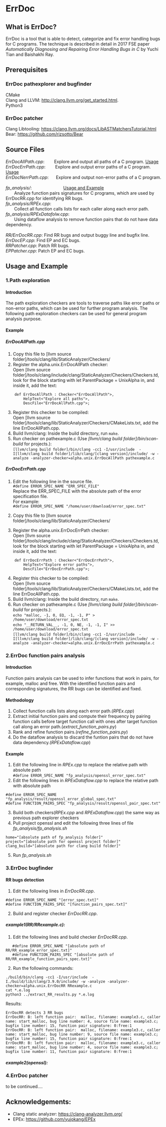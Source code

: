 # ErrDoc

## What is ErrDoc?
ErrDoc is a tool that is able to detect, categorize and fix error handling bugs for C programs. The technique is described in detail in 2017 FSE paper *Automatically Diagnosing and Repairing Error Handling Bugs in C* by Yuchi Tian and Baishakhi Ray.
## Prerequisites
### ErrDoc pathexplorer and bugfinder
CMake    
Clang and LLVM: http://clang.llvm.org/get_started.html.   
Python3 
### ErrDoc patcher
Clang Libtooling: https://clang.llvm.org/docs/LibASTMatchersTutorial.html    
Bear: https://github.com/rizsotto/Bear
## Source Files

*ErrDocAllPath.cpp*:    &nbsp;&nbsp;&nbsp;&nbsp;&nbsp;&nbsp; Explore and output all paths of a C program. [Usage](#errdocallpathcpp)    
*ErrDocErrPath.cpp*:    &nbsp;&nbsp;&nbsp;&nbsp;&nbsp;&nbsp; Explore and output error paths of a C program. [Usage](#errdocerrpathcpp)    
*ErrDocNerrPath.cpp*:   &nbsp;&nbsp;&nbsp;&nbsp; Explore and output non-error paths of a C program. <br />    
*fp_analysis/*:   &nbsp;&nbsp;&nbsp;&nbsp;&nbsp;&nbsp;&nbsp;&nbsp;&nbsp;&nbsp;&nbsp;&nbsp;&nbsp;&nbsp;&nbsp;&nbsp;&nbsp;&nbsp;&nbsp;&nbsp;&nbsp;&nbsp;&nbsp;&nbsp; [Usage and Example](#2errdoc-function-pairs-analysis)    
&nbsp;&nbsp;&nbsp;&nbsp;&nbsp;&nbsp; Analyze function pairs signatures for C programs, which are used by ErrDocRR.cpp for identifying RR bugs.    
*fp_analysis/RPEx.cpp*:  
&nbsp;&nbsp;&nbsp;&nbsp;&nbsp;&nbsp; Collect all function calls lists for each caller along each error path.      
*fp_analysis/RPExDatafolw.cpp*:  
&nbsp;&nbsp;&nbsp;&nbsp;&nbsp;&nbsp; Using dataflow analysis to remove function pairs that do not have data dependency.   
 <br />
*RR/ErrDocRR.cpp*:          Find RR bugs and output buggy line and bugfix line.   
*ErrDocEP.cpp*:          Find EP and EC bugs.   
*RRPatcher.cpp*:         Patch RR bugs.    
*EPPatcher.cpp*:         Patch EP and EC bugs.    

## Usage and Example
### 1.Path exploration
#### Introduction
The path exploration checkers are tools to traverse paths like error paths or non-error paths, which can be used for further program analysis. The following path exploration checkers can be used for general program analysis purpose.
#### Example
##### *ErrDocAllPath.cpp* 
1. Copy this file to [llvm source folder]/tools/clang/lib/StaticAnalyzer/Checkers/
2. Register the alpha.unix.ErrDocAllPath checker:    
Open [llvm source folder]/tools/clang/include/clang/StaticAnalyzer/Checkers/Checkers.td, look for the block starting with let ParentPackage = UnixAlpha in, and inside it, add the text:
```
    def ErrDocAllPath : Checker<"ErrDocAllPath">,
        HelpText<"Explore all paths">,
        DescFile<"ErrDocAllPath.cpp">;
```
3. Register this checker to be compiled:    
Open [llvm source folder]/tools/clang/lib/StaticAnalyzer/Checkers/CMakeLists.txt, add the line ErrDocAllPath.cpp.
4. Build llvm/clang: Inside the build directory, run ```make```.
5. Run checker on pathexample.c (Use *[llvm/clang build folder]/bin/scan-build* for projects.):    
```[llvm/clang build folder]/bin/clang -cc1 -I/usr/include  -I[llvm/clang build folder]/lib/clang/[clang version]/include/ -w -analyze -analyzer-checker=alpha.unix.ErrDocAllPath pathexample.c ```

##### *ErrDocErrPath.cpp* 
1. Edit the following line in the source file.    
      ```#define ERROR_SPEC_NAME "ERR_SPEC_FILE"```    
      Replace the ERR_SPEC_FILE with the absolute path of the error specification file.    
      For example:    
      ```#define ERROR_SPEC_NAME "/home/user/download/error_spec.txt"```    
      
2. Copy this file to [llvm source folder]/tools/clang/lib/StaticAnalyzer/Checkers/
3. Register the alpha.unix.ErrDocErrPath checker:    
Open [llvm source folder]/tools/clang/include/clang/StaticAnalyzer/Checkers/Checkers.td, look for the block starting with let ParentPackage = UnixAlpha in, and inside it, add the text:
```
    def ErrDocErrPath : Checker<"ErrDocErrPath">,
        HelpText<"Explore error paths">,
        DescFile<"ErrDocErrPath.cpp">;
```
4. Register this checker to be compiled:    
Open [llvm source folder]/tools/clang/lib/StaticAnalyzer/Checkers/CMakeLists.txt, add the line ErrDocAllPath.cpp.
5. Build llvm/clang: Inside the build directory, run ```make```.
6. Run checker on pathexample.c (Use *[llvm/clang build folder]/bin/scan-build* for projects.):    
```echo "malloc, -1, 0, EQ, -1, -1, P" > /home/user/download/error_spec.txt```    
```echo "__RETURN_VAL__, -1, 0, NE, -1, -1, I" >> /home/user/download/error_spec.txt```    
```[llvm/clang build folder]/bin/clang -cc1 -I/usr/include  -I[llvm/clang build folder]/lib/clang/[clang version]/include/ -w -analyze -analyzer-checker=alpha.unix.ErrDocErrPath pathexample.c ```   

### 2.ErrDoc function pairs analysis
#### Introduction
Function pairs analysis can be used to infer functions that work in pairs, for example, malloc and free. With the identified function pairs and corresponding signatures, the RR bugs can be identified and fixed.
#### Methodology
1. Collect function calls lists along each error path.(*RPEx.cpp*)    
2. Extract initial function pairs and compute their frequency by pairing function calls before target function call with ones after target function call along an error path.(*extract_function_pairs.py*)    
3. Rank and refine function pairs.(*refine_function_pairs.py*)    
4. Do the dataflow analysis to discard the funtion pairs that do not have data dependency.(*RPExDataflow.cpp*)
#### Example
1. Edit the following line in *RPEx.cpp* to replace the relative path with absolute path    
```#define ERROR_SPEC_NAME "fp_analysis/openssl_error_spec.txt"```    
2. Edit the following lines in *RPExDataflow.cpp* to replace the relative path with absolute path    
```
#define ERROR_SPEC_NAME "fp_analysis/result/openssl_error_global_spec.txt"
#define FUNCTION_PAIRS_SPEC "fp_analysis/result/openssl_pair_spec.txt"
```    
3. Build both checkers(*RPEx.cpp* and *RPExDataflow.cpp*) the same way as previous path explorer checkers
4. Pull project openssl and edit the following three lines of file *fp_analysis/fp_analysis.sh*
```
home="[absolute path of fp_analysis folder]"
project="[absolute path for openssl project folder]"
clang_build="[absolute path for clang build folder]"
```    
5.  Run *fp_analysis.sh*    
### 3.ErrDoc bugfinder
#### RR bugs detection
 
1. Edit the following lines in *ErrDocRR.cpp*.    
```
#define ERROR_SPEC_NAME "[error_spec.txt]"
#define FUNCTION_PAIRS_SPEC "[function_pairs_spec.txt]"
```

2. Build and register checker *ErrDocRR.cpp*.   
##### example1(RR/RRexample.c):
1. Edit the following lines and build checker *ErrDocRR.cpp*.    
```
   #define ERROR_SPEC_NAME "[absolute path of RR/RR_example_error_spec.txt]"
   #define FUNCTION_PAIRS_SPEC "[absolute path of RR/RR_example_function_pairs_spec.txt]"
```
2. Run the following commands:    
```
./build/bin/clang -cc1 -I/usr/include  -I./build/lib/clang/3.9.0/include/ -w -analyze -analyzer-checker=alpha.unix.ErrDocRR RRexample.c 
cat *.e.log
python3 ../extract_RR_results.py *.e.log
```
Results:    
```
ErrDocRR detects 3 RR bugs
ErrDocRR: B: left function pair:  malloc, filename: example3.c, caller name: start_malloc, bug line number: 4, source file name: example3.c; bugfix line number: 15, function pair signature: 0:free:1
ErrDocRR: B: left function pair:  malloc, filename: example3.c, caller name: start_malloc, bug line number: 9, source file name: example3.c; bugfix line number: 15, function pair signature: 0:free:1
ErrDocRR: B: left function pair:  malloc, filename: example3.c, caller name: start_malloc, bug line number: 4, source file name: example3.c; bugfix line number: 11, function pair signature: 0:free:1
```
##### example2(openssl):

### 4.ErrDoc patcher
to be continued....

## Acknowledgements:
* Clang static analyzer: https://clang-analyzer.llvm.org/
* EPEx: https://github.com/yujokang/EPEx
